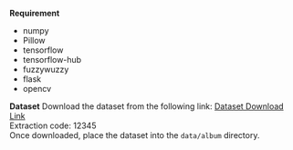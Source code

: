 **Requirement**
- numpy
- Pillow
- tensorflow
- tensorflow-hub
- fuzzywuzzy
- flask
- opencv
  
**Dataset**
Download the dataset from the following link:
[Dataset Download Link](https://pan.baidu.com/s/1t3Pk8LtMbMDJzG4y-Pjyuw?pwd=1234)  
Extraction code: 12345  
Once downloaded, place the dataset into the `data/album` directory.
